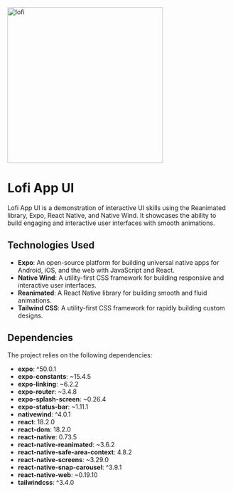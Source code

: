 <div display="flex">
  <img src="https://i.ibb.co/BNwjKxy/lofi.jpg" alt="lofi" border="0" height=350px margin=100px>
</div>


# Lofi App UI

Lofi App UI is a demonstration of interactive UI skills using the Reanimated library, Expo, React Native, and Native Wind. It showcases the ability to build engaging and interactive user interfaces with smooth animations.

## Technologies Used

- **Expo**: An open-source platform for building universal native apps for Android, iOS, and the web with JavaScript and React.
- **Native Wind**: A utility-first CSS framework for building responsive and interactive user interfaces.
- **Reanimated**: A React Native library for building smooth and fluid animations.
- **Tailwind CSS**: A utility-first CSS framework for rapidly building custom designs.

## Dependencies

The project relies on the following dependencies:

- **expo**: ^50.0.1
- **expo-constants**: ~15.4.5
- **expo-linking**: ~6.2.2
- **expo-router**: ~3.4.8
- **expo-splash-screen**: ~0.26.4
- **expo-status-bar**: ~1.11.1
- **nativewind**: ^4.0.1
- **react**: 18.2.0
- **react-dom**: 18.2.0
- **react-native**: 0.73.5
- **react-native-reanimated**: ~3.6.2
- **react-native-safe-area-context**: 4.8.2
- **react-native-screens**: ~3.29.0
- **react-native-snap-carousel**: ^3.9.1
- **react-native-web**: ~0.19.10
- **tailwindcss**: ^3.4.0
